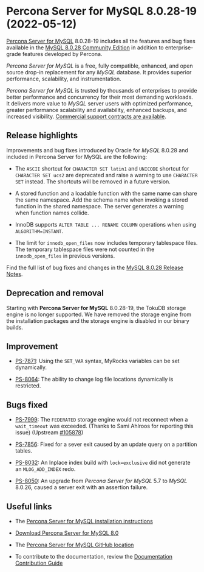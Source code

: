 # Percona Server for MySQL 8.0.28-19 (2022-05-12)

[Percona Server for MySQL](https://www.percona.com/software/mysql-database/percona-server) 8.0.28-19
includes all the features and bug fixes available in the
[MySQL 8.0.28 Community Edition](https://dev.mysql.com/doc/relnotes/mysql/8.0/en/news-8-0-28.html)
in addition to enterprise-grade features developed by Percona.

*Percona Server for MySQL* is a free, fully compatible, enhanced, and open
source drop-in replacement for any *MySQL* database. It provides superior
performance, scalability, and instrumentation.

*Percona Server for MySQL* is trusted by thousands of enterprises to provide
better performance and concurrency for their most demanding workloads. It
delivers more value to *MySQL* server users with optimized performance,
greater performance scalability and availability, enhanced backups, and
increased visibility. [Commercial support contracts are available](https://www.percona.com/services/support/mysql-support).

## Release highlights

Improvements and bug fixes introduced by Oracle for *MySQL* 8.0.28 and included in Percona Server for MySQL are the following:


* The `ASCII` shortcut for `CHARACTER SET latin1` and `UNICODE` shortcut for `CHARACTER SET ucs2` are deprecated and raise a warning to use `CHARACTER SET` instead. The shortcuts will be removed in a future version.


* A stored function and a loadable function with the same name can share the same namespace. Add the schema name when invoking a stored function in the shared namespace. The server generates a warning when function names collide.


* InnoDB supports `ALTER TABLE ... RENAME COLUMN` operations when using `ALGORITHM=INSTANT`.


* The limit for `innodb_open_files` now includes temporary tablespace files. The temporary tablespace files were not counted in the `innodb_open_files` in previous versions.

Find the full list of bug fixes and changes in the [MySQL 8.0.28 Release Notes](https://dev.mysql.com/doc/relnotes/mysql/8.0/en/news-8-0-28.html).

## Deprecation and removal

Starting with **Percona Server for MySQL** 8.0.28-19, the TokuDB storage engine is no longer supported. We have removed the storage engine from the installation packages and the storage engine is disabled in our binary builds.

## Improvement


* [PS-7871](https://jira.percona.com/browse/PS-7871): Using the `SET_VAR` syntax, MyRocks variables can be set dynamically.


* [PS-8064](https://jira.percona.com/browse/PS-8064): The ability to change log file locations dynamically is restricted.

## Bugs fixed


* [PS-7999](https://jira.percona.com/browse/PS-7999): The `FEDERATED` storage engine would not reconnect when a `wait_timeout` was exceeded. (Thanks to Sami Ahlroos for reporting this issue) (Upstream [#105878](http://bugs.mysql.com/bug.php?id=105878))


* [PS-7856](https://jira.percona.com/browse/PS-7856): Fixed for a sever exit caused by an update query on a partition tables.


* [PS-8032](https://jira.percona.com/browse/PS-8032): An Inplace index build with `lock=exclusive` did not generate an `MLOG_ADD_INDEX` redo.


* [PS-8050](https://jira.percona.com/browse/PS-8050): An upgrade from *Percona Server for MySQL* 5.7 to *MySQL* 8.0.26, caused a server exit with an assertion failure.

## Useful links


* The [Percona Server for MySQL installation instructions](https://www.percona.com/doc/percona-server/LATEST/installation.html)


* [Download Percona Server for MySQL 8.0](https://www.percona.com/downloads/Percona-Server-LATEST/)


* The [Percona Server for MySQL GitHub location](https://github.com/percona/percona-server)


* To contribute to the documentation, review the [Documentation Contribution Guide](https://github.com/percona/percona-server/blob/8.0/doc/source/contributing.md)
